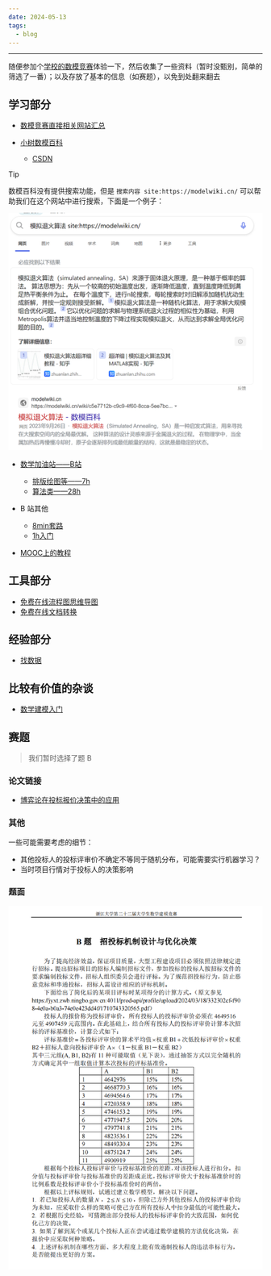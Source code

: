 ```yaml
---
date: 2024-05-13
tags:
  - blog
---
```




***

随便参加个[学校的数模竞赛](http://kyjs.zju.edu.cn/home/competition/detail?competitionId=400)体验一下，然后收集了一些资料（暂时没甄别，简单的筛选了一番）；以及存放了基本的信息（如赛题），以免到处翻来翻去


<!-- more -->
## 学习部分

- [数模竞赛直接相关网站汇总](https://www.shumo.com/wiki/doku.php)

- [小树数模百科](https://modelwiki.cn/wiki)
    - [CSDN](https://blog.csdn.net/weixin_62457573?type=blog)

> [!TIP]
>
> 数模百科没有提供搜索功能，但是 `搜索内容 site:https://modelwiki.cn/` 可以帮助我们在这个网站中进行搜索，下面是一个例子：
> 
> ![](attachments/Some%20useful%20link.png)

- [数学加油站——B站](https://space.bilibili.com/359899177/video)
    - [排版绘图等——7h](https://www.bilibili.com/video/BV1mC4y1S7wC/?spm_id_from=333.999.0.0&vd_source=0a037c4dd2becee04d2b1ccafdc1862e)
    - [算法类——28h](https://www.bilibili.com/video/BV1EK41187QF/?spm_id_from=333.999.0.0&vd_source=0a037c4dd2becee04d2b1ccafdc1862e)

- B 站其他
    - [8min套路](https://www.bilibili.com/video/BV1H84y1p7gT/?spm_id_from=333.337.search-card.all.click&vd_source=0a037c4dd2becee04d2b1ccafdc1862e)
    - [1h入门](https://www.bilibili.com/video/BV1pE411g7dW/?spm_id_from=333.337.search-card.all.click&vd_source=0a037c4dd2becee04d2b1ccafdc1862e)

- [MOOC上的教程](https://www.icourse163.org/learn/cumcm-1001674011?tid=1463476515#/learn/content)

## 工具部分

- [免费在线流程图思维导图](https://www.processon.com/)
- [免费在线文档转换](https://xpdf.cn)

## 经验部分

- [找数据](https://zhuanlan.zhihu.com/p/356780549#:~:text=4.-,%E6%89%BE%E6%95%B0%E6%8D%AE%E7%BB%8F%E9%AA%8C,-%E6%AF%8F%E4%B8%80%E5%B9%B4%E5%BB%BA)


## 比较有价值的杂谈

- [数学建模入门](https://zhuanlan.zhihu.com/p/356780549)


## 赛题

> 我们暂时选择了题 B
### 论文链接

 - [博弈论在投标报价决策中的应用](https://d.wanfangdata.com.cn/periodical/ChlQZXJpb2RpY2FsQ0hJTmV3UzIwMjMxMjI2EhFiZmp0ZHh4YjIwMDAwMzAwOBoId2lvOWx0YTQ%3D)

### 其他

一些可能需要考虑的细节：

- 其他投标人的投标评审价不确定不等同于随机分布，可能需要实行机器学习？
- 当时项目行情对于投标人的决策影响
### 题面

![](attachments/some%20material%20in%20MCM.png)